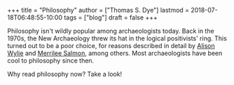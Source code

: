 +++
title = "Philosophy"
author = ["Thomas S. Dye"]
lastmod = 2018-07-18T06:48:55-10:00
tags = ["blog"]
draft = false
+++

Philosophy isn't wildly popular among archaeologists today. Back in the 1970s,
the New Archaeology threw its hat in the logical positivists' ring. This turned
out to be a poor choice, for reasons described in detail by [Alison Wylie](http://alisonwylie.net/) and
[Merrilee Salmon](http://inference-review.com/article/successful-science), among others. Most archaeologists have been cool to philosophy
since then.

Why read philosophy now?  Take a look!

